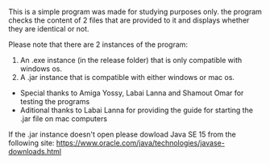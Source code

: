 This is a simple program was made for studying purposes only.
the program checks the content of 2 files that are provided to it
and displays whether they are identical or not.

Please note that there are 2 instances of the program:
1) An .exe instance (in the release folder) that is only compatible with windows os.
2) A .jar instance that is compatible with either windows or mac os.

* Special thanks to Amiga Yossy, Labai Lanna and Shamout Omar for testing the programs
* Aditional thanks to Labai Lanna for providing the guide for starting the .jar file on mac computers

If the .jar instance doesn't open please dowload Java SE 15 from the following site: https://www.oracle.com/java/technologies/javase-downloads.html
